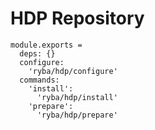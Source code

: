 
# HDP Repository

    module.exports =
      deps: {}
      configure:
        'ryba/hdp/configure'
      commands:
        'install':
          'ryba/hdp/install'
        'prepare':
          'ryba/hdp/prepare'
